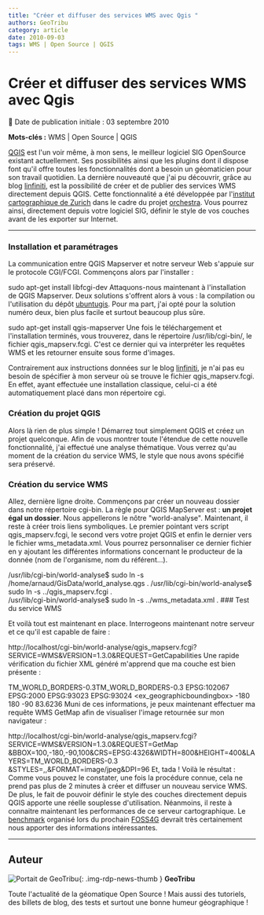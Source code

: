 ```yaml
---
title: "Créer et diffuser des services WMS avec Qgis "
authors: GeoTribu
category: article
date: 2010-09-03
tags: WMS | Open Source | QGIS
---
```


# Créer et diffuser des services WMS avec Qgis


:calendar: Date de publication initiale : 03 septembre 2010

**Mots-clés :** WMS | Open Source | QGIS

[QGIS](http://www.qgis.org/) est l'un voir même, à mon sens, le meilleur logiciel SIG OpenSource existant actuellement. Ses possibilités ainsi que les plugins dont il dispose font qu'il offre toutes les fonctionnalités dont a besoin un géomaticien pour son travail quotidien. La dernière nouveauté que j'ai pu découvrir, grâce au blog [linfiniti](http://linfiniti.com/2010/08/qgis-mapserver-a-wms-server-for-the-masses/), est la possibilité de créer et de publier des services WMS directement depuis QGIS. Cette fonctionnalité a été développée par l'[institut cartographique de Zurich](http://www.karto.ethz.ch/) dans le cadre du projet [orchestra](http://www.eu-orchestra.org/). Vous pourrez ainsi, directement depuis votre logiciel SIG, définir le style de vos couches avant de les exporter sur Internet.

----

### Installation et paramétrages

La communication entre QGIS Mapserver et notre serveur Web s'appuie sur le protocole CGI/FCGI. Commençons alors par l'installer :

sudo apt-get install libfcgi-dev Attaquons-nous maintenant à l'installation de QGIS Mapserver. Deux solutions s'offrent alors à vous : la compilation ou l'utilisation du dépôt [ubuntugis](https://launchpad.net/~ubuntugis/+archive/ubuntugis-unstable). Pour ma part, j'ai opté pour la solution numéro deux, bien plus facile et surtout beaucoup plus sûre.

sudo apt-get install qgis-mapserver Une fois le téléchargement et l'installation terminés, vous trouverez, dans le répertoire /usr/lib/cgi-bin/, le fichier qgis\_mapserv.fcgi. C'est ce dernier qui va interpréter les requêtes WMS et les retourner ensuite sous forme d'images.

Contrairement aux instructions données sur le blog [linfiniti](http://linfiniti.com/2010/08/qgis-mapserver-a-wms-server-for-the-masses/), je n'ai pas eu besoin de spécifier à mon serveur où se trouve le fichier qgis\_mapserv.fcgi. En effet, ayant effectuée une installation classique, celui-ci a été automatiquement placé dans mon répertoire cgi.

### Création du projet QGIS

Alors là rien de plus simple ! Démarrez tout simplement QGIS et créez un projet quelconque. Afin de vous montrer toute l'étendue de cette nouvelle fonctionnalité, j'ai effectué une analyse thématique. Vous verrez qu'au moment de la création du service WMS, le style que nous avons spécifié sera préservé.

### Création du service WMS

Allez, dernière ligne droite. Commençons par créer un nouveau dossier dans notre répertoire cgi-bin. La règle pour QGIS MapServer est : **un projet égal un dossier**. Nous appellerons le nôtre "world-analyse". Maintenant, il reste à créer trois liens symboliques. Le premier pointant vers script qgis\_mapserv.fcgi, le second vers votre projet QGIS et enfin le dernier vers le fichier wms\_metadata.xml. Vous pourrez personnaliser ce dernier fichier en y ajoutant les différentes informations concernant le producteur de la donnée (nom de l'organisme, nom du référent...).

/usr/lib/cgi-bin/world-analyse$ sudo ln -s /home/arnaud/GisData/world\_analyse.qgs . /usr/lib/cgi-bin/world-analyse$ sudo ln -s ../qgis\_mapserv.fcgi .  
/usr/lib/cgi-bin/world-analyse$ sudo ln -s ../wms\_metadata.xml . ### Test du service WMS

Et voilà tout est maintenant en place. Interrogeons maintenant notre serveur et ce qu'il est capable de faire :

http://localhost/cgi-bin/world-analyse/qgis\_mapserv.fcgi?SERVICE=WMS&VERSION=1.3.0&REQUEST=GetCapabilities Une rapide vérification du fichier XML généré m'apprend que ma couche est bien présente :

TM\_WORLD\_BORDERS-0.3TM\_WORLD\_BORDERS-0.3  EPSG:102067 EPSG:2000 EPSG:93023 EPSG:93024 <ex\_geographicboundingbox> -180 180 -90 83.6236  <!-- <Name>default</Name> <Title>default</Title> -->  Muni de ces informations, je peux maintenant effectuer ma requête WMS GetMap afin de visualiser l'image retournée sur mon navigateur :

http://localhost/cgi-bin/world-analyse/qgis\_mapserv.fcgi?SERVICE=WMS&VERSION=1.3.0&REQUEST=GetMap &BBOX=100,-180,-90,100&CRS=EPSG:4326&WIDTH=800&HEIGHT=400&LAYERS=TM\_WORLD\_BORDERS-0.3 &STYLES=,,&FORMAT=image/jpeg&DPI=96 Et, tada ! Voilà le résultat : Comme vous pouvez le constater, une fois la procédure connue, cela ne prend pas plus de 2 minutes à créer et diffuser un nouveau service WMS. De plus, le fait de pouvoir définir le style des couches directement depuis QGIS apporte une réelle souplesse d'utilisation. Néanmoins, il reste à connaitre maintenant les performances de ce serveur cartographique. Le [benchmark](http://blog.opengeo.org/2010/08/16/wms-benchmarking/) organisé lors du prochain [FOSS4G](http://2010.foss4g.org/) devrait très certainement nous apporter des informations intéressantes.



----

## Auteur

![Portait de GeoTribu](https://cdn.geotribu.fr/images/internal/charte/geotribu\_logo\_64x64.png){: .img-rdp-news-thumb }
**GeoTribu**

Toute l'actualité de la géomatique Open Source ! Mais aussi des tutoriels, des billets de blog, des tests et surtout une bonne humeur géographique !
